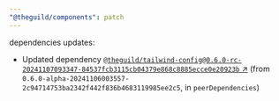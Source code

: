 ```yaml
---
"@theguild/components": patch
---
```

dependencies updates:
  - Updated dependency [`@theguild/tailwind-config@0.6.0-rc-20241107093347-84537fcb3115cb04379e868c8885ecce0e20923b` ↗︎](https://www.npmjs.com/package/@theguild/tailwind-config/v/0.6.0) (from `0.6.0-alpha-20241106003557-2c94714753ba2342f442f836b4683119985ee2c5`, in `peerDependencies`)
